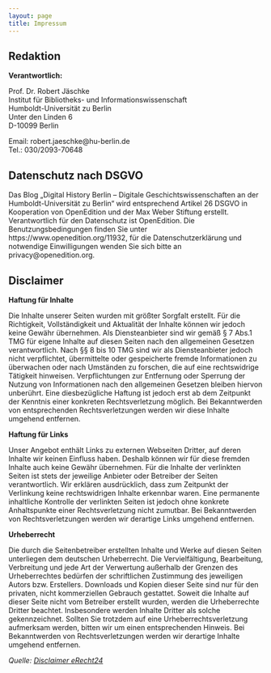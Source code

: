 ```yaml
---
layout: page
title: Impressum
---
```


<h2>Redaktion</h2>
<strong>Verantwortlich:</strong>
<p>Prof. Dr. Robert Jäschke<br>
Institut für Bibliotheks- und Informationswissenschaft<br>
Humboldt-Universität zu Berlin<br>
Unter den Linden 6<br>
D-10099 Berlin </p>
    
<p>Email: robert.jaeschke@hu-berlin.de<br>
Tel.: 030/2093-70648</p>

<h2>Datenschutz nach DSGVO</h2>
<p>Das Blog „Digital History Berlin – Digitale Geschichtswissenschaften an der Humboldt-Universität zu Berlin“ wird entsprechend Artikel 26 DSGVO in Kooperation von OpenEdition und der Max Weber Stiftung erstellt. Verantwortlich für den Datenschutz ist OpenEdition. Die Benutzungsbedingungen finden Sie unter https://www.openedition.org/11932, für die Datenschutzerklärung und notwendige Einwilligungen wenden Sie sich bitte an privacy@openedition.org.</p>
                        
<h2>Disclaimer</h2>
<p><strong>Haftung für Inhalte</strong></p>
<p>Die Inhalte unserer Seiten wurden mit größter Sorgfalt erstellt. Für die Richtigkeit, Vollständigkeit und Aktualität der Inhalte können wir jedoch keine Gewähr übernehmen. Als Diensteanbieter sind wir gemäß § 7 Abs.1 TMG für eigene Inhalte auf diesen Seiten nach den allgemeinen Gesetzen verantwortlich. Nach §§ 8 bis 10 TMG sind wir als Diensteanbieter jedoch nicht verpflichtet, übermittelte oder gespeicherte fremde Informationen zu überwachen oder nach Umständen zu forschen, die auf eine rechtswidrige Tätigkeit hinweisen. Verpflichtungen zur Entfernung oder Sperrung der Nutzung von Informationen nach den allgemeinen Gesetzen bleiben hiervon unberührt. Eine diesbezügliche Haftung ist jedoch erst ab dem Zeitpunkt der Kenntnis einer konkreten Rechtsverletzung möglich. Bei Bekanntwerden von entsprechenden Rechtsverletzungen werden wir diese Inhalte umgehend entfernen.</p>
<p><strong>Haftung für Links</strong></p>
<p>Unser Angebot enthält Links zu externen Webseiten Dritter, auf deren Inhalte wir keinen Einfluss haben. Deshalb können wir für diese fremden Inhalte auch keine Gewähr übernehmen. Für die Inhalte der verlinkten Seiten ist stets der jeweilige Anbieter oder Betreiber der Seiten verantwortlich. Wir erklären ausdrücklich, dass zum Zeitpunkt der Verlinkung keine rechtswidrigen Inhalte erkennbar waren. Eine permanente inhaltliche Kontrolle der verlinkten Seiten ist jedoch ohne konkrete Anhaltspunkte einer Rechtsverletzung nicht zumutbar. Bei Bekanntwerden von Rechtsverletzungen werden wir derartige Links umgehend entfernen.</p>
<p><strong>Urheberrecht</strong></p>
<p>Die durch die Seitenbetreiber erstellten Inhalte und Werke auf diesen Seiten unterliegen dem deutschen Urheberrecht. Die Vervielfältigung, Bearbeitung, Verbreitung und jede Art der Verwertung außerhalb der Grenzen des Urheberrechtes bedürfen der schriftlichen Zustimmung des jeweiligen Autors bzw. Erstellers. Downloads und Kopien dieser Seite sind nur für den privaten, nicht kommerziellen Gebrauch gestattet. Soweit die Inhalte auf dieser Seite nicht vom Betreiber erstellt wurden, werden die Urheberrechte Dritter beachtet. Insbesondere werden Inhalte Dritter als solche gekennzeichnet. Sollten Sie trotzdem auf eine Urheberrechtsverletzung aufmerksam werden, bitten wir um einen entsprechenden Hinweis. Bei Bekanntwerden von Rechtsverletzungen werden wir derartige Inhalte umgehend entfernen.</p>
<p><span style="font-weight: 400"><i>Quelle: <a href="http://www.e-recht24.de/muster-disclaimer.htm" target="_blank" rel="noopener noreferrer">Disclaimer eRecht24</a></i></span></p>